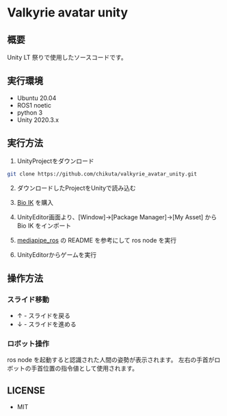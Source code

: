# Valkyrie avatar unity

## 概要

Unity LT 祭りで使用したソースコードです。

## 実行環境

* Ubuntu 20.04
* ROS1 noetic
* python 3
* Unity 2020.3.x

## 実行方法

1. UnityProjectをダウンロード

```bash
git clone https://github.com/chikuta/valkyrie_avatar_unity.git
```

2. ダウンロードしたProjectをUnityで読み込む

3. [Bio IK](https://assetstore.unity.com/packages/tools/animation/bio-ik-67819?locale=ja-JP) を購入

4. UnityEditor画面より、[Window]→[Package Manager]→[My Asset] から Bio IK をインポート

5. [mediapipe_ros]() の README を参考にして ros node を実行

6. UnityEditorからゲームを実行


## 操作方法

### スライド移動

* ↑ - スライドを戻る
* ↓ - スライドを進める

### ロボット操作

ros node を起動すると認識された人間の姿勢が表示されます。
左右の手首がロボットの手首位置の指令値として使用されます。

## LICENSE

* MIT